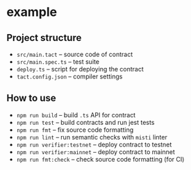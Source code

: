 # example

## Project structure

- `src/main.tact` – source code of contract
- `src/main.spec.ts` – test suite
- `deploy.ts` – script for deploying the contract
- `tact.config.json` – compiler settings

## How to use

- `npm run build` – build `.ts` API for contract
- `npm run test` – build contracts and run jest tests
- `npm run fmt` – fix source code formatting
- `npm run lint` – run semantic checks with `misti` linter
- `npm run verifier:testnet` – deploy contract to testnet
- `npm run verifier:mainnet` – deploy contract to mainnet
- `npm run fmt:check` – check source code formatting (for CI)
